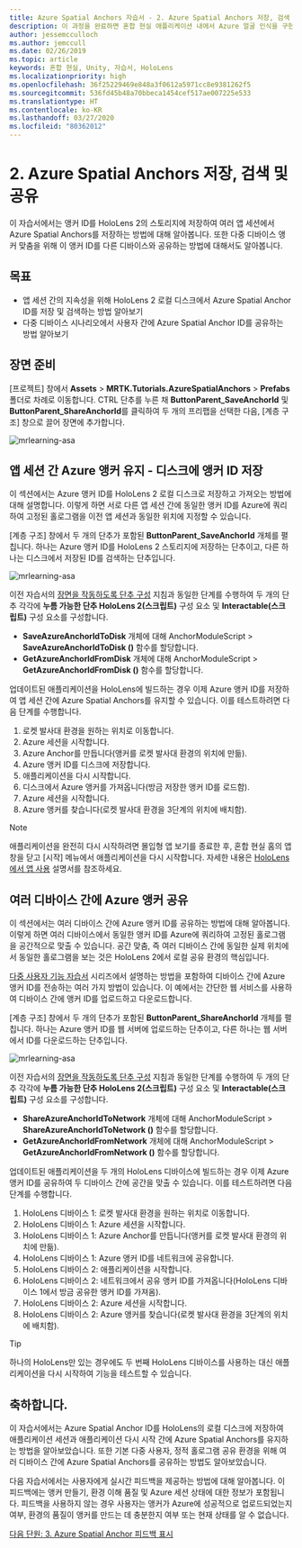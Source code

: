```yaml
---
title: Azure Spatial Anchors 자습서 - 2. Azure Spatial Anchors 저장, 검색 및 공유
description: 이 과정을 완료하면 혼합 현실 애플리케이션 내에서 Azure 얼굴 인식을 구현하는 방법을 이해할 수 있습니다.
author: jessemcculloch
ms.author: jemccull
ms.date: 02/26/2019
ms.topic: article
keywords: 혼합 현실, Unity, 자습서, HoloLens
ms.localizationpriority: high
ms.openlocfilehash: 36f25229469e848a3f0612a5971cc8e9381262f5
ms.sourcegitcommit: 536fd45b48a70bbeca1454cef517ae007225e533
ms.translationtype: HT
ms.contentlocale: ko-KR
ms.lasthandoff: 03/27/2020
ms.locfileid: "80362012"
---
```

# <a name="2-saving-retrieving-and-sharing-azure-spatial-anchors"></a>2. Azure Spatial Anchors 저장, 검색 및 공유

이 자습서에서는 앵커 ID를 HoloLens 2의 스토리지에 저장하여 여러 앱 세션에서 Azure Spatial Anchors를 저장하는 방법에 대해 알아봅니다. 또한 다중 디바이스 앵커 맞춤을 위해 이 앵커 ID를 다른 디바이스와 공유하는 방법에 대해서도 알아봅니다.

## <a name="objectives"></a>목표

* 앱 세션 간의 지속성을 위해 HoloLens 2 로컬 디스크에서 Azure Spatial Anchor ID를 저장 및 검색하는 방법 알아보기
* 다중 디바이스 시나리오에서 사용자 간에 Azure Spatial Anchor ID를 공유하는 방법 알아보기

## <a name="preparing-the-scene"></a>장면 준비

[프로젝트] 창에서 **Assets** > **MRTK.Tutorials.AzureSpatialAnchors** > **Prefabs** 폴더로 차례로 이동합니다. CTRL 단추를 누른 채 **ButtonParent_SaveAnchorId** 및 **ButtonParent_ShareAnchorId**를 클릭하여 두 개의 프리팹을 선택한 다음, [계층 구조] 창으로 끌어 장면에 추가합니다.

![mrlearning-asa](images/mrlearning-asa/tutorial2-section1-step1-1.png)

## <a name="persist-azure-anchors-between-app-sessions---save-anchor-id-to-disk"></a>앱 세션 간 Azure 앵커 유지 - 디스크에 앵커 ID 저장
<!-- TODO: Consider renaming to 'Persist Azure Anchors between app sessions' -->

이 섹션에서는 Azure 앵커 ID를 HoloLens 2 로컬 디스크로 저장하고 가져오는 방법에 대해 설명합니다. 이렇게 하면 서로 다른 앱 세션 간에 동일한 앵커 ID를 Azure에 쿼리하여 고정된 홀로그램을 이전 앱 세션과 동일한 위치에 지정할 수 있습니다.

[계층 구조] 창에서 두 개의 단추가 포함된 **ButtonParent_SaveAnchorId** 개체를 펼칩니다. 하나는 Azure 앵커 ID를 HoloLens 2 스토리지에 저장하는 단추이고, 다른 하나는 디스크에서 저장된 ID를 검색하는 단추입니다.

![mrlearning-asa](images/mrlearning-asa/tutorial2-section2-step1-1.png)

이전 자습서의 [장면을 작동하도록 단추 구성](mrlearning-asa-ch1.md#configuring-the-buttons-to-operate-the-scene) 지침과 동일한 단계를 수행하여 두 개의 단추 각각에 **누름 가능한 단추 HoloLens 2(스크립트)** 구성 요소 및 **Interactable(스크립트)** 구성 요소를 구성합니다.

* **SaveAzureAnchorIdToDisk** 개체에 대해 AnchorModuleScript > **SaveAzureAnchorIdToDisk ()** 함수를 할당합니다.
* **GetAzureAnchorIdFromDisk** 개체에 대해 AnchorModuleScript > **GetAzureAnchorIdFromDisk ()** 함수를 할당합니다.

업데이트된 애플리케이션을 HoloLens에 빌드하는 경우 이제 Azure 앵커 ID를 저장하여 앱 세션 간에 Azure Spatial Anchors를 유지할 수 있습니다. 이를 테스트하려면 다음 단계를 수행합니다.

1. 로켓 발사대 환경을 원하는 위치로 이동합니다.
2. Azure 세션을 시작합니다.
3. Azure Anchor를 만듭니다(앵커를 로켓 발사대 환경의 위치에 만듦).
4. Azure 앵커 ID를 디스크에 저장합니다.
5. 애플리케이션을 다시 시작합니다.
6. 디스크에서 Azure 앵커를 가져옵니다(방금 저장한 앵커 ID를 로드함).
7. Azure 세션을 시작합니다.
8. Azure 앵커를 찾습니다(로켓 발사대 환경을 3단계의 위치에 배치함).

> [!NOTE]
> 애플리케이션을 완전히 다시 시작하려면 몰입형 앱 보기를 종료한 후, 혼합 현실 홈의 앱 창을 닫고 [시작] 메뉴에서 애플리케이션을 다시 시작합니다. 자세한 내용은 [HoloLens에서 앱 사용](https://docs.microsoft.com/hololens/holographic-home#using-apps-on-hololens) 설명서를 참조하세요.

## <a name="share-azure-anchors-between-multiple-devices"></a>여러 디바이스 간에 Azure 앵커 공유

이 섹션에서는 여러 디바이스 간에 Azure 앵커 ID를 공유하는 방법에 대해 알아봅니다. 이렇게 하면 여러 디바이스에서 동일한 앵커 ID를 Azure에 쿼리하여 고정된 홀로그램을 공간적으로 맞출 수 있습니다. 공간 맞춤, 즉 여러 디바이스 간에 동일한 실제 위치에서 동일한 홀로그램을 보는 것은 HoloLens 2에서 로컬 공유 환경의 핵심입니다.

[다중 사용자 기능 자습서](mrlearning-sharing(photon)-ch1.md) 시리즈에서 설명하는 방법을 포함하여 디바이스 간에 Azure 앵커 ID를 전송하는 여러 가지 방법이 있습니다. 이 예에서는 간단한 웹 서비스를 사용하여 디바이스 간에 앵커 ID를 업로드하고 다운로드합니다.

[계층 구조] 창에서 두 개의 단추가 포함된 **ButtonParent_ShareAnchorId** 개체를 펼칩니다. 하나는 Azure 앵커 ID를 웹 서버에 업로드하는 단추이고, 다른 하나는 웹 서버에서 ID를 다운로드하는 단추입니다.

![mrlearning-asa](images/mrlearning-asa/tutorial2-section3-step1-1.png)

이전 자습서의 [장면을 작동하도록 단추 구성](mrlearning-asa-ch1.md#configuring-the-buttons-to-operate-the-scene) 지침과 동일한 단계를 수행하여 두 개의 단추 각각에 **누름 가능한 단추 HoloLens 2(스크립트)** 구성 요소 및 **Interactable(스크립트)** 구성 요소를 구성합니다.

* **ShareAzureAnchorIdToNetwork** 개체에 대해 AnchorModuleScript > **ShareAzureAnchorIdToNetwork ()** 함수를 할당합니다.
* **GetAzureAnchorIdFromNetwork** 개체에 대해 AnchorModuleScript > **GetAzureAnchorIdFromNetwork ()** 함수를 할당합니다.

업데이트된 애플리케이션을 두 개의 HoloLens 디바이스에 빌드하는 경우 이제 Azure 앵커 ID를 공유하여 두 디바이스 간에 공간을 맞출 수 있습니다. 이를 테스트하려면 다음 단계를 수행합니다.

1. HoloLens 디바이스 1: 로켓 발사대 환경을 원하는 위치로 이동합니다.
2. HoloLens 디바이스 1: Azure 세션을 시작합니다.
3. HoloLens 디바이스 1: Azure Anchor를 만듭니다(앵커를 로켓 발사대 환경의 위치에 만듦).
4. HoloLens 디바이스 1: Azure 앵커 ID를 네트워크에 공유합니다.
5. HoloLens 디바이스 2: 애플리케이션을 시작합니다.
6. HoloLens 디바이스 2: 네트워크에서 공유 앵커 ID를 가져옵니다(HoloLens 디바이스 1에서 방금 공유한 앵커 ID를 가져옴).
7. HoloLens 디바이스 2: Azure 세션을 시작합니다.
8. HoloLens 디바이스 2: Azure 앵커를 찾습니다(로켓 발사대 환경을 3단계의 위치에 배치함).

> [!TIP]
> 하나의 HoloLens만 있는 경우에도 두 번째 HoloLens 디바이스를 사용하는 대신 애플리케이션을 다시 시작하여 기능을 테스트할 수 있습니다.

## <a name="congratulations"></a>축하합니다.

이 자습서에서는 Azure Spatial Anchor ID를 HoloLens의 로컬 디스크에 저장하여 애플리케이션 세션과 애플리케이션 다시 시작 간에 Azure Spatial Anchors를 유지하는 방법을 알아보았습니다. 또한 기본 다중 사용자, 정적 홀로그램 공유 환경을 위해 여러 디바이스 간에 Azure Spatial Anchors를 공유하는 방법도 알아보았습니다.

다음 자습서에서는 사용자에게 실시간 피드백을 제공하는 방법에 대해 알아봅니다. 이 피드백에는 앵커 만들기, 환경 이해 품질 및 Azure 세션 상태에 대한 정보가 포함됩니다. 피드백을 사용하지 않는 경우 사용자는 앵커가 Azure에 성공적으로 업로드되었는지 여부, 환경의 품질이 앵커를 만드는 데 충분한지 여부 또는 현재 상태를 알 수 없습니다.

[다음 단원: 3. Azure Spatial Anchor 피드백 표시](mrlearning-asa-ch3.md)
